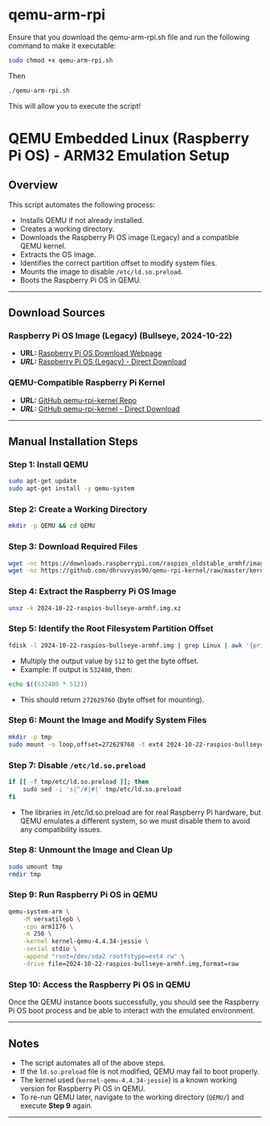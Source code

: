 # qemu-arm-rpi
Ensure that you download the qemu-arm-rpi.sh file and run the following command to make it executable:
```bash
sudo chmod +x qemu-arm-rpi.sh
```
Then
```bash
./qemu-arm-rpi.sh
```
This will allow you to execute the script!

# QEMU Embedded Linux (Raspberry Pi OS) - ARM32 Emulation Setup

## Overview
This script automates the following process:

- Installs QEMU if not already installed.
- Creates a working directory.
- Downloads the Raspberry Pi OS image (Legacy) and a compatible QEMU kernel. 
- Extracts the OS image.
- Identifies the correct partition offset to modify system files.
- Mounts the image to disable `/etc/ld.so.preload`.
- Boots the Raspberry Pi OS in QEMU.

---

## Download Sources

### **Raspberry Pi OS Image (Legacy) (Bullseye, 2024-10-22)**
- **URL:** [Raspberry Pi OS Download Webpage](https://www.raspberrypi.com/software/operating-systems/)
- ***URL:*** [Raspberry Pi OS (Legacy) - Direct Download](https://downloads.raspberrypi.com/raspios_oldstable_armhf/images/raspios_oldstable_armhf-2024-10-28/2024-10-22-raspios-bullseye-armhf.img.xz)

### **QEMU-Compatible Raspberry Pi Kernel**
- **URL:** [GitHub qemu-rpi-kernel Repo](https://github.com/dhruvvyas90/qemu-rpi-kernel)
- ***URL:*** [GitHub qemu-rpi-kernel - Direct Download](https://github.com/dhruvvyas90/qemu-rpi-kernel/raw/master/kernel-qemu-4.4.34-jessie)

---

## Manual Installation Steps

### **Step 1: Install QEMU**
```bash
sudo apt-get update
sudo apt-get install -y qemu-system
```

### **Step 2: Create a Working Directory**
```bash
mkdir -p QEMU && cd QEMU
```

### **Step 3: Download Required Files**
```bash
wget -nc https://downloads.raspberrypi.com/raspios_oldstable_armhf/images/raspios_oldstable_armhf-2024-10-28/2024-10-22-raspios-bullseye-armhf.img.xz
wget -nc https://github.com/dhruvvyas90/qemu-rpi-kernel/raw/master/kernel-qemu-4.4.34-jessie
```

### **Step 4: Extract the Raspberry Pi OS Image**
```bash
unxz -k 2024-10-22-raspios-bullseye-armhf.img.xz
```

### **Step 5: Identify the Root Filesystem Partition Offset**
```bash
fdisk -l 2024-10-22-raspios-bullseye-armhf.img | grep Linux | awk '{print $2}'
```
- Multiply the output value by `512` to get the byte offset.
- Example: If output is `532480`, then:
```bash
echo $((532480 * 512))
```
- This should return `272629760` (byte offset for mounting).

### **Step 6: Mount the Image and Modify System Files**
```bash
mkdir -p tmp
sudo mount -o loop,offset=272629760 -t ext4 2024-10-22-raspios-bullseye-armhf.img tmp
```

### **Step 7: Disable `/etc/ld.so.preload`**
```bash
if [[ -f tmp/etc/ld.so.preload ]]; then
    sudo sed -i 's|^/#|#|' tmp/etc/ld.so.preload
fi
```
* The libraries in /etc/ld.so.preload are for real Raspberry Pi hardware, but QEMU emulates a different system, so we must disable them to avoid any compatibility issues.

### **Step 8: Unmount the Image and Clean Up**
```bash
sudo umount tmp
rmdir tmp
```

### **Step 9: Run Raspberry Pi OS in QEMU**
```bash
qemu-system-arm \
    -M versatilepb \
    -cpu arm1176 \
    -m 256 \
    -kernel kernel-qemu-4.4.34-jessie \
    -serial stdio \
    -append "root=/dev/sda2 rootfstype=ext4 rw" \
    -drive file=2024-10-22-raspios-bullseye-armhf.img,format=raw
```

### **Step 10: Access the Raspberry Pi OS in QEMU**
Once the QEMU instance boots successfully, you should see the Raspberry Pi OS boot process and be able to interact with the emulated environment.

---

## Notes
- The script automates all of the above steps.
- If the `ld.so.preload` file is not modified, QEMU may fail to boot properly.
- The kernel used (`kernel-qemu-4.4.34-jessie`) is a known working version for Raspberry Pi OS in QEMU.
- To re-run QEMU later, navigate to the working directory (`QEMU/`) and execute **Step 9** again.

---


